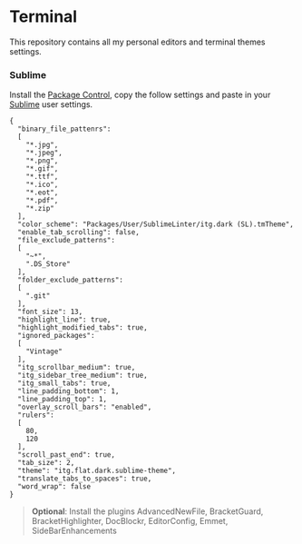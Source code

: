 # Terminal

This repository contains all my personal editors and terminal themes settings.

### Sublime

Install the [Package Control](https://packagecontrol.io/installation), copy the follow settings and paste in your [Sublime](https://sublimetext.com) user settings.

```
{
  "binary_file_pattenrs":
  [
    "*.jpg",
    "*.jpeg",
    "*.png",
    "*.gif",
    "*.ttf",
    "*.ico",
    "*.eot",
    "*.pdf",
    "*.zip"
  ],
  "color_scheme": "Packages/User/SublimeLinter/itg.dark (SL).tmTheme",
  "enable_tab_scrolling": false,
  "file_exclude_patterns":
  [
    "~*",
    ".DS_Store"
  ],
  "folder_exclude_patterns":
  [
    ".git"
  ],
  "font_size": 13,
  "highlight_line": true,
  "highlight_modified_tabs": true,
  "ignored_packages":
  [
    "Vintage"
  ],
  "itg_scrollbar_medium": true,
  "itg_sidebar_tree_medium": true,
  "itg_small_tabs": true,
  "line_padding_bottom": 1,
  "line_padding_top": 1,
  "overlay_scroll_bars": "enabled",
  "rulers":
  [
    80,
    120
  ],
  "scroll_past_end": true,
  "tab_size": 2,
  "theme": "itg.flat.dark.sublime-theme",
  "translate_tabs_to_spaces": true,
  "word_wrap": false
}
```

> **Optional**: Install the plugins AdvancedNewFile, BracketGuard, BracketHighlighter, DocBlockr, EditorConfig, Emmet, SideBarEnhancements
